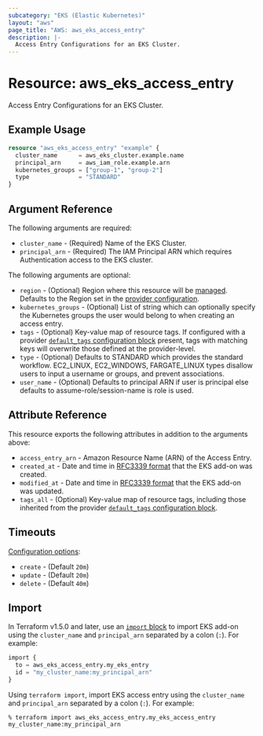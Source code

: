 ```yaml
---
subcategory: "EKS (Elastic Kubernetes)"
layout: "aws"
page_title: "AWS: aws_eks_access_entry"
description: |-
  Access Entry Configurations for an EKS Cluster.
---
```


# Resource: aws_eks_access_entry

Access Entry Configurations for an EKS Cluster.

## Example Usage

```terraform
resource "aws_eks_access_entry" "example" {
  cluster_name      = aws_eks_cluster.example.name
  principal_arn     = aws_iam_role.example.arn
  kubernetes_groups = ["group-1", "group-2"]
  type              = "STANDARD"
}
```

## Argument Reference

The following arguments are required:

* `cluster_name` - (Required) Name of the EKS Cluster.
* `principal_arn` - (Required) The IAM Principal ARN which requires Authentication access to the EKS cluster.

The following arguments are optional:

* `region` - (Optional) Region where this resource will be [managed](https://docs.aws.amazon.com/general/latest/gr/rande.html#regional-endpoints). Defaults to the Region set in the [provider configuration](https://registry.terraform.io/providers/hashicorp/aws/latest/docs#aws-configuration-reference).
* `kubernetes_groups` - (Optional) List of string which can optionally specify the Kubernetes groups the user would belong to when creating an access entry.
* `tags` - (Optional) Key-value map of resource tags. If configured with a provider [`default_tags` configuration block](https://registry.terraform.io/providers/hashicorp/aws/latest/docs#default_tags-configuration-block) present, tags with matching keys will overwrite those defined at the provider-level.
* `type` - (Optional) Defaults to STANDARD which provides the standard workflow. EC2_LINUX, EC2_WINDOWS, FARGATE_LINUX types disallow users to input a username or groups, and prevent associations.
* `user_name` - (Optional) Defaults to principal ARN if user is principal else defaults to assume-role/session-name is role is used.

## Attribute Reference

This resource exports the following attributes in addition to the arguments above:

* `access_entry_arn` - Amazon Resource Name (ARN) of the Access Entry.
* `created_at` - Date and time in [RFC3339 format](https://tools.ietf.org/html/rfc3339#section-5.8) that the EKS add-on was created.
* `modified_at` - Date and time in [RFC3339 format](https://tools.ietf.org/html/rfc3339#section-5.8) that the EKS add-on was updated.
* `tags_all` - (Optional) Key-value map of resource tags, including those inherited from the provider [`default_tags` configuration block](https://registry.terraform.io/providers/hashicorp/aws/latest/docs#default_tags-configuration-block).

## Timeouts

[Configuration options](https://developer.hashicorp.com/terraform/language/resources/syntax#operation-timeouts):

* `create` - (Default `20m`)
* `update` - (Default `20m`)
* `delete` - (Default `40m`)

## Import

In Terraform v1.5.0 and later, use an [`import` block](https://developer.hashicorp.com/terraform/language/import) to import EKS add-on using the `cluster_name` and `principal_arn` separated by a colon (`:`). For example:

```terraform
import {
  to = aws_eks_access_entry.my_eks_entry
  id = "my_cluster_name:my_principal_arn"
}
```

Using `terraform import`, import EKS access entry using the `cluster_name` and `principal_arn` separated by a colon (`:`). For example:

```console
% terraform import aws_eks_access_entry.my_eks_access_entry my_cluster_name:my_principal_arn
```
